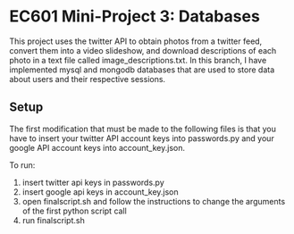 # EC601 Mini-Project 3: Databases
This project uses the twitter API to obtain photos from a twitter feed, convert them into a video slideshow, and download descriptions of each photo in a text file called image_descriptions.txt. In this branch, I have implemented mysql and mongodb databases that are used to store data about users and their respective sessions. 

## Setup 
The first modification that must be made to the following files is that you have to insert your twitter API account keys into passwords.py and your google API account keys into account_key.json.

To run:
1. insert twitter api keys in passwords.py
2. insert google api keys in account_key.json
3. open finalscript.sh and follow the instructions to change the arguments of the first python script call
4. run finalscript.sh
